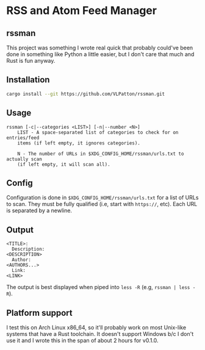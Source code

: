 # RSS and Atom Feed Manager
## rssman
This project was something I wrote real quick that probably could've been done
in something like Python a little easier, but I don't care that much and Rust is
fun anyway.
## Installation
```sh
cargo install --git https://github.com/VLPatton/rssman.git
```
## Usage
```
rssman [-c|--categories <LIST>] [-n|--number <N>]
    LIST - A space-separated list of categories to check for on entries/feed
    items (if left empty, it ignores categories).

    N - The number of URLs in $XDG_CONFIG_HOME/rssman/urls.txt to actually scan
    (if left empty, it will scan all).
```
## Config
Configuration is done in `$XDG_CONFIG_HOME/rssman/urls.txt` for a list of URLs
to scan. They must be fully qualified (i.e, start with `https://`, etc). Each
URL is separated by a newline.
## Output
```
<TITLE>:
  Description:
<DESCRIPTION>
  Author:
<AUTHORS...>
  Link:
<LINK>
```
The output is best displayed when piped into `less -R` (e.g, `rssman | less -R`).
## Platform support
I test this on Arch Linux x86\_64, so it'll probably work on most Unix-like
systems that have a Rust toolchain. It doesn't support Windows b/c I don't use
it and I wrote this in the span of about 2 hours for v0.1.0.
